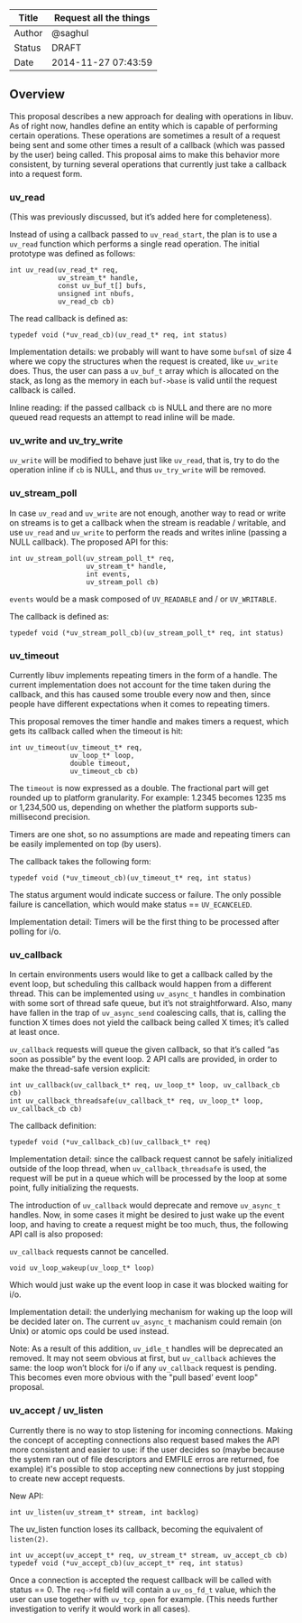 | Title  | Request all the things  |
|--------|-------------------------|
| Author | @saghul                 |
| Status | DRAFT                   |
| Date   | 2014-11-27 07:43:59     |


## Overview

This proposal describes a new approach for dealing with operations in libuv. As of
right now, handles define an entity which is capable of performing certain operations.
These operations are sometimes a result of a request being sent and some other times a
result of a callback (which was passed by the user) being called. This proposal aims
to make this behavior more consistent, by turning several operations that currently
just take a callback into a request form.


### uv_read

(This was previously discussed, but it’s added here for completeness).

Instead of using a callback passed to `uv_read_start`, the plan is to use a `uv_read`
function which performs a single read operation. The initial prototype was defined
as follows:

~~~~
int uv_read(uv_read_t* req,
            uv_stream_t* handle,
            const uv_buf_t[] bufs,
            unsigned int nbufs,
            uv_read_cb cb)
~~~~

The read callback is defined as:

~~~~
typedef void (*uv_read_cb)(uv_read_t* req, int status)
~~~~

Implementation details: we probably will want to have some `bufsml` of size 4 where we
copy the structures when the request is created, like `uv_write` does. Thus, the user can
pass a `uv_buf_t` array which is allocated on the stack, as long as the memory in each `buf->base`
is valid until the request callback is called.

Inline reading: if the passed callback `cb` is NULL and there are no more queued read requests
an attempt to read inline will be made.


### uv_write and uv_try_write

`uv_write` will be modified to behave just like `uv_read`, that is, try to do the operation
inline if `cb` is NULL, and thus `uv_try_write` will be removed.


### uv_stream_poll

In case `uv_read` and `uv_write` are not enough, another way to read or write on streams
is to get a callback when the stream is readable / writable, and use `uv_read` and `uv_write`
to perform the reads and writes inline (passing a NULL callback). The proposed API for this:

~~~~
int uv_stream_poll(uv_stream_poll_t* req,
                   uv_stream_t* handle,
                   int events,
                   uv_stream_poll cb)
~~~~

`events` would be a mask composed of `UV_READABLE` and / or `UV_WRITABLE`.

The callback is defined as:

~~~~
typedef void (*uv_stream_poll_cb)(uv_stream_poll_t* req, int status)
~~~~


### uv_timeout

Currently libuv implements repeating timers in the form of a handle. The current implementation
does not account for the time taken during the callback, and this has caused some trouble
every now and then, since people have different expectations when it comes to repeating timers.

This proposal removes the timer handle and makes timers a request, which gets its callback
called when the timeout is hit:

~~~~
int uv_timeout(uv_timeout_t* req,
               uv_loop_t* loop,
               double timeout,
               uv_timeout_cb cb)
~~~~

The `timeout` is now expressed as a double. The fractional part will get rounded up
to platform granularity. For example: 1.2345 becomes 1235 ms or 1,234,500 us,
depending on whether the platform supports sub-millisecond precision.

Timers are one shot, so no assumptions are made and repeating timers can be easily
implemented on top (by users).

The callback takes the following form:

~~~~
typedef void (*uv_timeout_cb)(uv_timeout_t* req, int status)
~~~~

The status argument would indicate success or failure. The only possible failure is cancellation,
which would make status == `UV_ECANCELED`.

Implementation detail: Timers will be the first thing to be processed after polling for i/o.


### uv_callback

In certain environments users would like to get a callback called by the event loop, but
scheduling this callback would happen from a different thread. This can be implemented using
`uv_async_t` handles in combination with some sort of thread safe queue, but it’s not
straightforward. Also, many have fallen in the trap of `uv_async_send` coalescing calls,
that is, calling the function X times does not yield the callback being called X times; it’s
called at least once.

`uv_callback` requests will queue the given callback, so that it’s called “as soon as
possible” by the event loop. 2 API calls are provided, in order to make the thread-safe
version explicit:

~~~~
int uv_callback(uv_callback_t* req, uv_loop_t* loop, uv_callback_cb cb)
int uv_callback_threadsafe(uv_callback_t* req, uv_loop_t* loop, uv_callback_cb cb)
~~~~

The callback definition:

~~~~
typedef void (*uv_callback_cb)(uv_callback_t* req)
~~~~

Implementation detail: since the callback request cannot be safely initialized outside
of the loop thread, when `uv_callback_threadsafe` is used, the request will be put
in a queue which will be processed by the loop at some point, fully initializing the
requests.

The introduction of `uv_callback` would deprecate and remove `uv_async_t` handles.
Now, in some cases it might be desired to just wake up the event loop, and having to
create a request might be too much, thus, the following API call is also proposed:

`uv_callback` requests cannot be cancelled.

~~~~
void uv_loop_wakeup(uv_loop_t* loop)
~~~~

Which would just wake up the event loop in case it was blocked waiting for i/o.

Implementation detail: the underlying mechanism for waking up the loop will be decided
later on. The current `uv_async_t` machanism could remain (on Unix) or atomic ops
could be used instead.

Note: As a result of this addition, `uv_idle_t` handles will be deprecated an removed.
It may not seem obvious at first, but `uv_callback` achieves the same: the loop won’t block
for i/o if any `uv_callback` request is pending. This becomes even more obvious with the
"pull based’ event loop" proposal.


### uv_accept / uv_listen

Currently there is no way to stop listening for incoming connections. Making the concept
of accepting connections also request based makes the API more consistent and easier
to use: if the user decides so (maybe because the system ran out of file descriptors
and EMFILE erros are returned, foe example) it's possible to stop accepting new
connections by just stopping to create new accept requests.

New API:

~~~~
int uv_listen(uv_stream_t* stream, int backlog)
~~~~

The uv_listen function loses its callback, becoming the equivalent of `listen(2)`.

~~~~
int uv_accept(uv_accept_t* req, uv_stream_t* stream, uv_accept_cb cb)
typedef void (*uv_accept_cb)(uv_accept_t* req, int status)
~~~~

Once a connection is accepted the request callback will be called with status == 0.
The `req->fd` field will contain a `uv_os_fd_t` value, which the user can use together
with `uv_tcp_open` for example. (This needs further investigation to verify it would
work in all cases).

